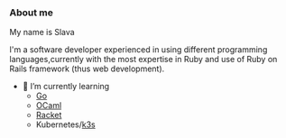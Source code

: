 ### About me

 My name is Slava

 I'm a software developer experienced in using different programming languages,currently with the most expertise in Ruby and use of Ruby on Rails framework (thus web development).

- 🌱 I’m currently learning
   - [Go](https://go.dev/)
   - [OCaml](https://ocaml.org/)
   - [Racket](https://racket-lang.org/)
   - Kubernetes/[k3s](https://k3s.io/)
